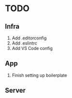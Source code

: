 # TODO

## Infra

1. Add .editorconfig
2. Add .eslintrc
3. Add VS Code config

## App

1. Finish setting up boilerplate

## Server
